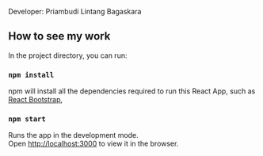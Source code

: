 Developer: Priambudi Lintang Bagaskara

## How to see my work

In the project directory, you can run:

### `npm install`

npm will install all the dependencies required to run this React App, such as [React Bootstrap](https://react-bootstrap.github.io/), 
### `npm start`

Runs the app in the development mode.<br>
Open [http://localhost:3000](http://localhost:3000) to view it in the browser.
